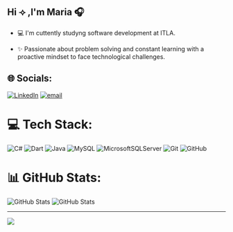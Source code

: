 ## Hi ⟢ ,I'm Maria 🎧

- 💻 I'm cuttently studyng software development at ITLA.

- ✨ Passionate about problem solving and constant learning with a proactive mindset to face technological challenges.

## 🌐 Socials:
[![LinkedIn](https://img.shields.io/badge/LinkedIn-%230077B5.svg?logo=linkedin&logoColor=white)](www.linkedin.com/in/maria-abreu-saiz-658b9a359) 
[![email](https://img.shields.io/badge/Email-D14836?logo=gmail&logoColor=white)](mailto:mariaabreums05@gmail.com) 

# 💻 Tech Stack:
![C#](https://img.shields.io/badge/c%23-%23239120.svg?style=for-the-badge&logo=csharp&logoColor=white)
![Dart](https://img.shields.io/badge/dart-%230175C2.svg?style=for-the-badge&logo=dart&logoColor=white)
![Java](https://img.shields.io/badge/java-%23ED8B00.svg?style=for-the-badge&logo=openjdk&logoColor=white) ![MySQL](https://img.shields.io/badge/mysql-4479A1.svg?style=for-the-badge&logo=mysql&logoColor=white) ![MicrosoftSQLServer](https://img.shields.io/badge/Microsoft%20SQL%20Server-CC2927?style=for-the-badge&logo=microsoft%20sql%20server&logoColor=white) ![Git](https://img.shields.io/badge/git-%23F05033.svg?style=for-the-badge&logo=git&logoColor=white) ![GitHub](https://img.shields.io/badge/github-%23121011.svg?style=for-the-badge&logo=github&logoColor=white)
# 📊 GitHub Stats:
![GitHub Stats](https://github-readme-stats.vercel.app/api?username=Mar-Saiz&theme=default&show_icons=true&hide_border=true&count_private=true)
![GitHub Stats](https://github-readme-stats.vercel.app/api/top-langs/?username=Mar-Saiz&theme=default&show_icons=true&hide_border=true&layout=compact)

---
[![](https://visitcount.itsvg.in/api?id=Mar-Saiz&icon=0&color=0)](https://visitcount.itsvg.in)


